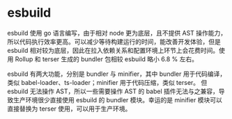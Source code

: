 # esbuild

esbuild 使用 go 语言编写，由于相对 node 更为底层，且不提供 AST 操作能力，所以代码执行效率更高。可以减少等待构建运行的时间，能改善开发体验，但是 esbuild 相对较为底层，因此在拉入依赖关系和配置环境上环节上会花费时间。使用 Rollup 和 terser 生成的 bundler 包相较 esbuild 略小 6.8 % 左右。

esbuild 有两大功能，分别是 bundler 与 minifier，其中 bundler 用于代码编译，类似 babel-loader、ts-loader；minifier 用于代码压缩，类似 terser。 但 esbuild 无法操作 AST，所以一些需要操作 AST 的 babel 插件无法与之兼容，导致生产环境很少直接使用 esbuild 的 bundler 模块。幸运的是 minifier 模块可以直接替换为 terser 使用，可以用于生产环境。